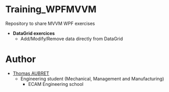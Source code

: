 # Training_WPFMVVM

Repository to share MVVM WPF exercises
- **DataGrid exercices**
  - Add/Modify/Remove data directly from DataGrid

# Author
- [Thomas AUBRET](https://www.linkedin.com/in/thomas-aubret-192264a9/)
  - Engineering student (Mechanical, Management and Manufacturing)
    - ECAM Engineering school
